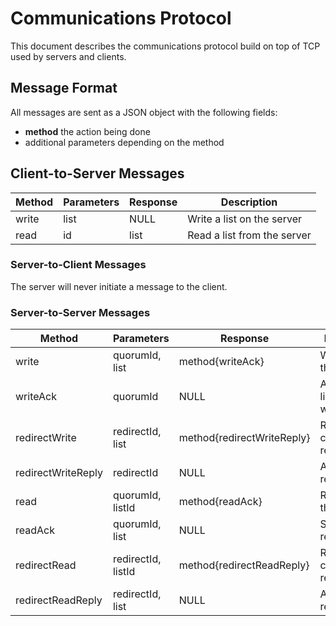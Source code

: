 # Communications Protocol

This document describes the communications protocol build on top of TCP used by servers and clients.

## Message Format

All messages are sent as a JSON object with the following fields:
 - **method** the action being done
 - additional parameters depending on the method

## Client-to-Server Messages

| Method | Parameters | Response | Description                 |
|--------|------------|----------|-----------------------------|
| write  | list       | NULL     | Write a list on the server  |
| read   | id         | list     | Read a list from the server |

### Server-to-Client Messages

The server will never initiate a message to the client.

### Server-to-Server Messages

| Method             | Parameters         | Response                   | Description                     |
|--------------------|--------------------|----------------------------|---------------------------------|
| write              | quorumId, list     | method{writeAck}           | Write a list to the db          |
| writeAck           | quorumId           | NULL                       | Acknowledge list was written    |
| redirectWrite      | redirectId, list   | method{redirectWriteReply} | Redirect a client write request |
| redirectWriteReply | redirectId         | NULL                       | Answer to redirection           |
| read               | quorumId, listId   | method{readAck}            | Read a list to the db           |
| readAck            | quorumId, list     | NULL                       | Send requested list             |
| redirectRead       | redirectId, listId | method{redirectReadReply}  | Redirect a client read request  |
| redirectReadReply  | redirectId, list   | NULL                       | Answer to redirection           |
